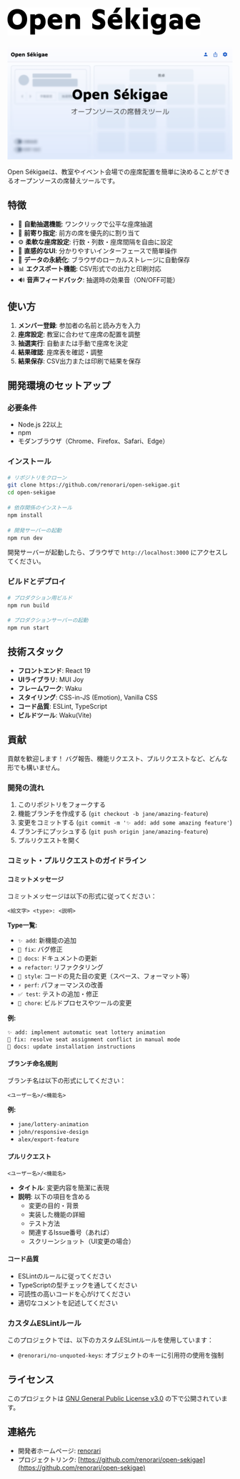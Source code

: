 # ![Open Sékigae ロゴ](/public/images/logo.svg)

![Open SékigaeのOGP](/public/images/ogp.png)

Open Sékigaeは、教室やイベント会場での座席配置を簡単に決めることができるオープンソースの席替えツールです。

## 特徴

- 🎲 **自動抽選機能**: ワンクリックで公平な座席抽選
- 🎯 **前寄り指定**: 前方の席を優先的に割り当て
- ⚙️ **柔軟な座席設定**: 行数・列数・座席間隔を自由に設定
- 🎨 **直感的なUI**: 分かりやすいインターフェースで簡単操作
- 💾 **データの永続化**: ブラウザのローカルストレージに自動保存
- 📊 **エクスポート機能**: CSV形式での出力と印刷対応
- 🔊 **音声フィードバック**: 抽選時の効果音（ON/OFF可能）

## 使い方

1. **メンバー登録**: 参加者の名前と読み方を入力
2. **座席設定**: 教室に合わせて座席の配置を調整
3. **抽選実行**: 自動または手動で座席を決定
4. **結果確認**: 座席表を確認・調整
5. **結果保存**: CSV出力または印刷で結果を保存

## 開発環境のセットアップ

### 必要条件

- Node.js 22以上
- npm
- モダンブラウザ（Chrome、Firefox、Safari、Edge）

### インストール

```bash
# リポジトリをクローン
git clone https://github.com/renorari/open-sekigae.git
cd open-sekigae

# 依存関係のインストール
npm install

# 開発サーバーの起動
npm run dev
```

開発サーバーが起動したら、ブラウザで `http://localhost:3000` にアクセスしてください。

### ビルドとデプロイ

```bash
# プロダクション用ビルド
npm run build

# プロダクションサーバーの起動
npm run start
```

## 技術スタック

- **フロントエンド**: React 19
- **UIライブラリ**: MUI Joy
- **フレームワーク**: Waku
- **スタイリング**: CSS-in-JS (Emotion), Vanilla CSS
- **コード品質**: ESLint, TypeScript
- **ビルドツール**: Waku(Vite)

## 貢献

貢献を歓迎します！
バグ報告、機能リクエスト、プルリクエストなど、どんな形でも構いません。

### 開発の流れ

1. このリポジトリをフォークする
2. 機能ブランチを作成する (`git checkout -b jane/amazing-feature`)
3. 変更をコミットする (`git commit -m '✨ add: add some amazing feature'`)
4. ブランチにプッシュする (`git push origin jane/amazing-feature`)
5. プルリクエストを開く

### コミット・プルリクエストのガイドライン

#### コミットメッセージ

コミットメッセージは以下の形式に従ってください：

```text
<絵文字> <type>: <説明>
```

**Type一覧:**

- `✨ add`: 新機能の追加
- `🐛 fix`: バグ修正
- `📝 docs`: ドキュメントの更新
- `♻️ refactor`: リファクタリング
- `💄 style`: コードの見た目の変更（スペース、フォーマット等）
- `⚡ perf`: パフォーマンスの改善
- `✅ test`: テストの追加・修正
- `🔧 chore`: ビルドプロセスやツールの変更

**例:**

```text
✨ add: implement automatic seat lottery animation
🐛 fix: resolve seat assignment conflict in manual mode
📝 docs: update installation instructions
```

#### ブランチ命名規則

ブランチ名は以下の形式にしてください：

```text
<ユーザー名>/<機能名>
```

**例:**

- `jane/lottery-animation`
- `john/responsive-design`
- `alex/export-feature`

#### プルリクエスト

```text
<ユーザー名>/<機能名>
```

- **タイトル**: 変更内容を簡潔に表現
- **説明**: 以下の項目を含める
  - 変更の目的・背景
  - 実装した機能の詳細
  - テスト方法
  - 関連するIssue番号（あれば）
  - スクリーンショット（UI変更の場合）

#### コード品質

- ESLintのルールに従ってください
- TypeScriptの型チェックを通してください
- 可読性の高いコードを心がけてください
- 適切なコメントを記述してください

### カスタムESLintルール

このプロジェクトでは、以下のカスタムESLintルールを使用しています：

- `@renorari/no-unquoted-keys`: オブジェクトのキーに引用符の使用を強制

## ライセンス

このプロジェクトは [GNU General Public License v3.0](LICENSE) の下で公開されています。

## 連絡先

- 開発者ホームページ: [renorari](https://renorari.net)
- プロジェクトリンク: [https://github.com/renorari/open-sekigae](https://github.com/renorari/open-sekigae)
